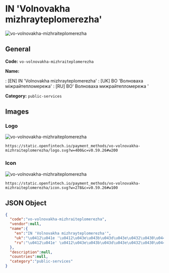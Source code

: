 
# IN 'Volnovakha mizhrayteplomerezha' 
![vo-volnovakha-mizhraiteplomerezha](https://static.openfintech.io/payment_methods/vo-volnovakha-mizhraiteplomerezha/logo.svg?w=400&c=v0.59.26#w200)  

## General 
**Code:** `vo-volnovakha-mizhraiteplomerezha` 
 
**Name:** 
 
:	[EN] IN 'Volnovakha mizhrayteplomerezha' 
:	[UK] ВО 'Волноваха міжрайтепломережа' 
:	[RU] ВО' Волноваха мижрайтепломережа ' 
 
**Category:** `public-services` 
 

## Images 

### Logo 
![vo-volnovakha-mizhraiteplomerezha](https://static.openfintech.io/payment_methods/vo-volnovakha-mizhraiteplomerezha/logo.svg?w=400&c=v0.59.26#w200)  

```
https://static.openfintech.io/payment_methods/vo-volnovakha-mizhraiteplomerezha/logo.svg?w=400&c=v0.59.26#w200
```  

### Icon 
![vo-volnovakha-mizhraiteplomerezha](https://static.openfintech.io/payment_methods/vo-volnovakha-mizhraiteplomerezha/icon.svg?w=278&c=v0.59.26#w100)  

```
https://static.openfintech.io/payment_methods/vo-volnovakha-mizhraiteplomerezha/icon.svg?w=278&c=v0.59.26#w100
```  

## JSON Object 

```json
{
  "code":"vo-volnovakha-mizhraiteplomerezha",
  "vendor":null,
  "name":{
    "en":"IN 'Volnovakha mizhrayteplomerezha'",
    "uk":"\u0412\u041e '\u0412\u043e\u043b\u043d\u043e\u0432\u0430\u0445\u0430 \u043c\u0456\u0436\u0440\u0430\u0439\u0442\u0435\u043f\u043b\u043e\u043c\u0435\u0440\u0435\u0436\u0430'",
    "ru":"\u0412\u041e' \u0412\u043e\u043b\u043d\u043e\u0432\u0430\u0445\u0430 \u043c\u0438\u0436\u0440\u0430\u0439\u0442\u0435\u043f\u043b\u043e\u043c\u0435\u0440\u0435\u0436\u0430 '"
  },
  "description":null,
  "countries":null,
  "category":"public-services"
}
```  
